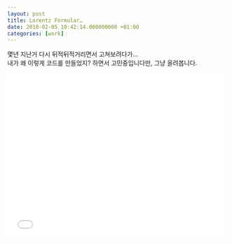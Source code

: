```yaml
---
layout: post
title: Lorentz Formular…
date: 2010-02-05 10:42:14.000000000 +01:00
categories: [work]
---
```

<p>몇년 지난거 다시 뒤적뒤적거리면서 고쳐보려다가...<br />
내가 왜 이렇게 코드를 만들었지? 하면서 고민중입니다만, 그냥 올려봅니다.</p>

<iframe src="//player.vimeo.com/video/9212126" width="500" height="375" frameborder="0" webkitallowfullscreen mozallowfullscreen allowfullscreen></iframe>
